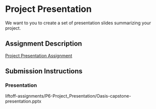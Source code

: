 # Project Presentation
We want to you to create a set of presentation slides summarizing your project.

## Assignment Description
[Project Presentation Assignment](https://education.launchcode.org/liftoff/assignments/project-presentation/)

## Submission Instructions

### Presentation
liftoff-assignments/P6-Project_Presentation/Oasis-capstone-presentation.pptx
